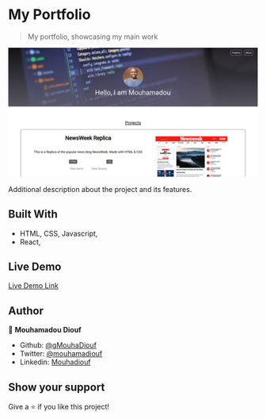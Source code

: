 # My Portfolio

> My portfolio, showcasing my main work

![screenshot](./src/pictures/portfolio_screenshot.png)

Additional description about the project and its features.

## Built With

- HTML, CSS, Javascript,
- React,

## Live Demo

[Live Demo Link](https://mouhadiouf.github.io/portfolio/)



## Author

👤 **Mouhamadou Diouf**

- Github: [@gMouhaDiouf](https://github.com/MouhaDiouf)
- Twitter: [@mouhamadiouf](https://twitter.com/mouhamadiouf)
- Linkedin: [Mouhadiouf](https://linkedin.com/mouhadiouf)


## Show your support

Give a ⭐️ if you like this project!


